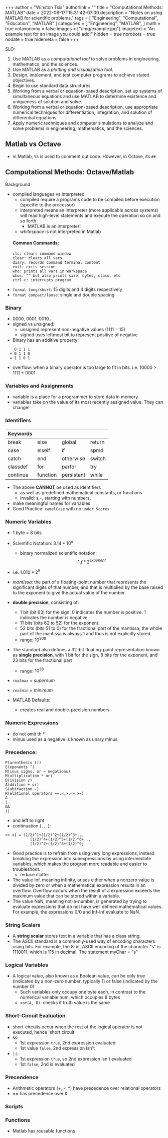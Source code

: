 +++
author = "Winston Tsia"
authorlink = ""
title = "Computational Methods: MATLAB"
date = 2022-08-17T15:31:42-07:00
description = "Notes on using MATLAB for scientific problems."
tags = [
    "Engineering",
    "Computational",
    "Education",
    "MATLAB"
]
categories = [
    "Engineering",
    "MATLAB",
]
math = true
notaxonomy = false
images = ["/img/example.jpg"]
imagetext = "An example text for an image you could add!"
hidden = true
norobots = true
nodate = true
hidemeta = false
+++

SLO:
1. Use MATLAB as a *computational tool* to solve problems in engineering, mathematics, and the sciences.
2. Use MATLAB as a *plotting and visualization tool*.
3. Design, implement, and test computer programs to achieve stated objectives.
4. Begin to use standard data structures.
5. Working from a verbal or equation-based description, set up systems of simultaneous equations and use MATLAB to determine existence and uniqueness of solution and solve.
6. Working from a verbal or equation-based description, use appropriate numerical techniques for differentiation, integration, and solution of differential equations.
7. Apply numeric techniques and computer simulations to analyze and solve problems in engineering, mathematics, and the sciences.

## Matlab vs Octave
- in Matlab, `%%` is used to comment out code. However, in Octave, its `##`

## Computational Methods: Octave/Matlab
Background
- compiled languages vs interpreted
  - compiled require a programs code to be compiled before execution (specific to the processor)
  - interpreted means an interpreter (more applicable across systems) will read high-level statements and execute the operation so on and so forth
    - MATLAB is an interpreter!
  - *whitespace* is not interpreted in Matlab
  #### Common Commands:
  ```
  clc: clears command window
  clear: clears all vars
  diary: records command terminal content 
  exit: exits session
  who: prints all vars in workspace
  whos: ^^ but also prints size, bytes, class, etc
  ctrl-c: interrupts program
  ```
- `format long/short`: 15 digits and 4 digits respectively
- `format compact/loose`: single and double spacing

### Binary
- 0000, 0001, 0010...
- signed vs unsigned: 
  - unsigned represent non-negative values (1111 = 15)
  - signed uses leftmost bit to represent positive of negative
- Binary has an additive property:
```
    0 1 1 1
  + 0 1 1 0
  = 1 1 0 1
```
- overflow: when a binary operator is too large to fit in bits. i.e. 10000 > 1111 + 0001

### Variables and Assignments
- variable is a place for a programmer to store data in memory
- variables take on the value of its most recently assigned value. They can change!

### Identifiers 

| Keywords |          |            |        |
|----------|----------|------------|--------|
| break    | else     | global     | return |
| case     | elseif   | if         | spmd   |
| catch    | end      | otherwise  | switch |
| classdef | for      | parfor     | try    |
| continue | function | persistent | while  |

- The above **CANNOT** be used as identifiers
  - as well as predefined mathematical constants, or functions
  - Invalid: `$`,`-`, starting with numbers, 
- make meaningful names for variables
- Good Practice: `camelCase` with no `under_Scores`

### Numeric Variables
- 1 byte = 8 bits
- Scientific Notation: $3.14 * 10^n$
  - binary normalized scientific notation: 
$$
1.f * 2^{exponent}
$$
- i.e. $1.010 * 2^5$
- *mantissa*: the part of a floating-point number that represents the significant digits of that number, and that is multiplied by the base raised to the exponent to give the actual value of the number.
- **double precision**, consisting of:

  - 1 bit (bit 63) for the sign. 0 indicates the number is positive. 1 indicates the number is negative.
  - 11 bits (bits 62 to 52) for the exponent.
  - 52 bits (bits 51 to 0) for the fractional part of the mantissa; the whole part of the mantissa is always 1 and thus is not explicitly stored.
  - range: $10^{308}$
- The standard also defines a 32-bit floating-point representation known as **single precision**, with 1 bit for the sign, 8 bits for the exponent, and 23 bits for the fractional part
  - range: $10^{38}$
- `realmax` = $supernum$
- `realmin` = $minimum$
- MATLAB Defaults:
  - creates real and double-precision numbers

### Numeric Expressions
- do not omit th *
- minus used as a negative is known as unary minus
### Precedence:
  ```
  P(arenthesis ())
  E(xponents ^)
  M(inus signs, or ~ negations)
  M(ultiplication * or)
  D(ivision /)
  A(ddition + or)
  S(ubtraction -)
  R(elational operators ==,<,>,<=,>=)
  &
  |
  &&
  ||
  ```
- and left to right
- continuation (`...`):
```
>> x1 = (1/2)^1+(1/2)^2+(1/2)^3+...
           (1/2)^4+(1/2)^5+(1/2)^6+...
           (1/2)^7+(1/2)^8+(1/2)^9;
```
- Good practice is to refrain from using very long expressions, instead breaking the expression into subexpressions by using intermediate variables, which makes the program more readable and easier to troubleshoot.
  - reduce clutter
- The value Inf, meaning infinity, arises either when a nonzero value is divided by zero or when a mathematical expression results in an overflow. Overflow occurs when the result of a expression exceeds the maximum value that can be stored within a variable.
- The value NaN, meaning not-a-number, is generated by trying to evaluate expressions that do not have well defined mathematical values. For example, the expressions 0/0 and Inf-Inf evaluate to NaN.

### String Scalars
- A **string scalar** stores text in a variable that has a class string.
- The ASCII standard is a commonly-used way of encoding characters using bits. For example, the 8-bit ASCII encoding of the character "s" is 1110011, which is 115 in decimal. The statement myChar = "s"

### Logical Variables
- A logical value, also known as a Boolean value, can be only true (indicated by a non-zero number, typically 1) or false (indicated by the number 0)
  - Such variables only occupy one byte each, in contrast to the numerical variable num, which occupies 8 bytes
  - `xor(A, B)`: checks if truth value is the same

### Short-Circuit Evaluation
- short-circuits occur when the rest of the logical operator is not executed, hence 'short circuit'
- `&&`: 
  - 1st expression `true`, 2nd expression evaluated 
  - 1st value `false`, 2nd expression isn't
- `||`: 
  - 1st expression `true`, so 2nd expression isn't evaluated
  - 1st `false`, 2nd is evaluated

### Precendence
- Arithmetic operators (+, -, *) have precedence over relational operators
- == has precedence over &

### Scripts

### Functions
- Matlab has reusable functions